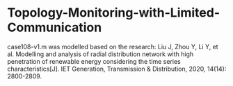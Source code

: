 # Topology-Monitoring-with-Limited-Communication
case108-v1.m was modelled based on the research: Liu J, Zhou Y, Li Y, et al. Modelling and analysis of radial distribution network with high penetration of renewable energy considering the time series characteristics[J]. IET Generation, Transmission \& Distribution, 2020, 14(14): 2800-2809. 
